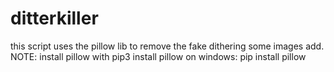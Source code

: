 # ditterkiller
this script uses the pillow lib to remove the fake dithering some images add.
NOTE: install pillow with pip3 install pillow
on windows: pip install pillow
